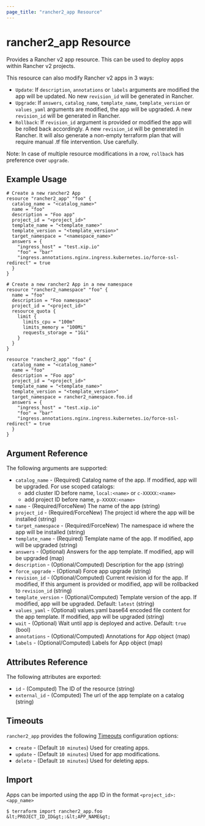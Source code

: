 ```yaml
---
page_title: "rancher2_app Resource"
---
```


# rancher2\_app Resource

Provides a Rancher v2 app resource. This can be used to deploy apps within Rancher v2 projects.

This resource can also modify Rancher v2 apps in 3 ways:
- `Update`: If `description`, `annotations` or `labels` arguments are modified the app will be updated. No new `revision_id` will be generated in Rancher.
- `Upgrade`: If `answers`, `catalog_name`, `template_name`, `template_version` or `values_yaml` arguments are modified, the app will be upgraded. A new `revision_id` will be generated in Rancher.
- `Rollback`: If `revision_id` argument is provided or modified the app will be rolled back accordingly. A new `revision_id` will be generated in Rancher. It will also generate a non-empty terraform plan that will require manual .tf file intervention. Use carefully.

Note: In case of multiple resource modifications in a row, `rollback` has preference over `upgrade`.

## Example Usage

```hcl
# Create a new rancher2 App
resource "rancher2_app" "foo" {
  catalog_name = "<catalog_name>"
  name = "foo"
  description = "Foo app"
  project_id = "<project_id>"
  template_name = "<template_name>"
  template_version = "<template_version>"
  target_namespace = "<namespace_name>"
  answers = {
    "ingress_host" = "test.xip.io"
    "foo" = "bar"
    "ingress.annotations.nginx.ingress.kubernetes.io/force-ssl-redirect" = true
  }
}
```

```hcl
# Create a new rancher2 App in a new namespace
resource "rancher2_namespace" "foo" {
  name = "foo"
  description = "Foo namespace"
  project_id = "<project_id>"
  resource_quota {
    limit {
      limits_cpu = "100m"
      limits_memory = "100Mi"
      requests_storage = "1Gi"
    }
  }
}

resource "rancher2_app" "foo" {
  catalog_name = "<catalog_name>"
  name = "foo"
  description = "Foo app"
  project_id = "<project_id>"
  template_name = "<template_name>"
  template_version = "<template_version>"
  target_namespace = rancher2_namespace.foo.id
  answers = {
    "ingress_host" = "test.xip.io"
    "foo" = "bar"
    "ingress.annotations.nginx.ingress.kubernetes.io/force-ssl-redirect" = true
  }
}
```

## Argument Reference

The following arguments are supported:

* `catalog_name` - (Required) Catalog name of the app. If modified, app will be upgraded. For use scoped catalogs:
  * add cluster ID before name, `local:<name>` or `c-XXXXX:<name>`
  * add project ID before name, `p-XXXXX:<name>`
* `name` - (Required/ForceNew) The name of the app (string)
* `project_id` - (Required/ForceNew) The project id where the app will be installed (string)
* `target_namespace` - (Required/ForceNew) The namespace id where the app will be installed (string)
* `template_name` - (Required) Template name of the app. If modified, app will be upgraded (string)
* `answers` - (Optional) Answers for the app template. If modified, app will be upgraded (map)
* `description` - (Optional/Computed) Description for the app (string)
* `force_upgrade` - (Optional) Force app upgrade (string)
* `revision_id` - (Optional/Computed) Current revision id for the app. If modified, If this argument is provided or modified, app will be rollbacked to `revision_id` (string)
* `template_version` - (Optional/Computed) Template version of the app. If modified, app will be upgraded. Default: `latest` (string)
* `values_yaml` - (Optional) values.yaml base64 encoded file content for the app template. If modified, app will be upgraded (string)
* `wait` - (Optional) Wait until app is deployed and active. Default: `true` (bool)
* `annotations` - (Optional/Computed) Annotations for App object (map)
* `labels` - (Optional/Computed) Labels for App object (map)

## Attributes Reference

The following attributes are exported:

* `id` - (Computed) The ID of the resource (string)
* `external_id` - (Computed) The url of the app template on a catalog (string)

## Timeouts

`rancher2_app` provides the following
[Timeouts](https://www.terraform.io/docs/configuration/resources.html#operation-timeouts) configuration options:

- `create` - (Default `10 minutes`) Used for creating apps.
- `update` - (Default `10 minutes`) Used for app modifications.
- `delete` - (Default `10 minutes`) Used for deleting apps.

## Import

Apps can be imported using the app ID in the format `<project_id>:<app_name>`

```
$ terraform import rancher2_app.foo &lt;PROJECT_ID_ID&gt;:&lt;APP_NAME&gt;
```
